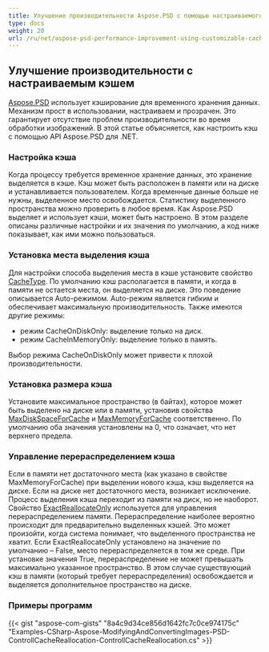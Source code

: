 ```yaml
---
title: Улучшение производительности Aspose.PSD с помощью настраиваемого кэша
type: docs
weight: 20
url: /ru/net/aspose-psd-performance-improvement-using-customizable-cache/
---
```


## **Улучшение производительности с настраиваемым кэшем**
[Aspose.PSD](https://products.aspose.com/psd/family) использует кэширование для временного хранения данных. Механизм прост в использовании, настраиваем и прозрачен. Это гарантирует отсутствие проблем производительности во время обработки изображений. В этой статье объясняется, как настроить кэш с помощью API Aspose.PSD для .NET.
### **Настройка кэша**
Когда процессу требуется временное хранение данных, это хранение выделяется в кэше. Кэш может быть расположен в памяти или на диске и устанавливается пользователем. Когда временные данные больше не нужны, выделенное место освобождается. Статистику выделенного пространства можно проверить в любое время. Как Aspose.PSD выделяет и использует кэши, может быть настроено. В этом разделе описаны различные настройки и их значения по умолчанию, а код ниже показывает, как ими можно пользоваться.
### **Установка места выделения кэша**
Для настройки способа выделения места в кэше установите свойство [CacheType](https://reference.aspose.com/psd/net/aspose.psd/cachetype). По умолчанию кэш располагается в памяти, и когда в памяти не остается места, он выделяется на диске. Это поведение описывается Auto-режимом. Auto-режим является гибким и обеспечивает максимальную производительность. Также имеются другие режимы:

- режим CacheOnDiskOnly: выделение только на диск.
- режим CacheInMemoryOnly: выделение только в память.

Выбор режима CacheOnDiskOnly может привести к плохой производительности.
### **Установка размера кэша**
Установите максимальное пространство (в байтах), которое может быть выделено на диске или в памяти, установив свойства [MaxDiskSpaceForCache](https://reference.aspose.com/psd/net/aspose.psd/cache/properties/maxdiskspaceforcache) и [MaxMemoryForCache](https://reference.aspose.com/psd/net/aspose.psd/cache/properties/maxmemoryforcache) соответственно. По умолчанию оба значения установлены на 0, что означает, что нет верхнего предела.
### **Управление перераспределением кэша**
Если в памяти нет достаточного места (как указано в свойстве MaxMemoryForCache) при выделении нового кэша, кэш выделяется на диске. Если на диске нет достаточного места, возникает исключение. Процесс выделения кэша переходит из памяти на диск, но не наоборот. Свойство [ExactReallocateOnly](https://reference.aspose.com/psd/net/aspose.psd/cache/properties/exactreallocateonly) используется для управления перераспределением памяти. Перераспределение наиболее вероятно происходит для предварительно выделенных кэшей. Это может произойти, когда система понимает, что выделенного пространства не хватит. Если ExactReallocateOnly установлено на значение по умолчанию – False, место перераспределяется в том же среде. При установке значения True, перераспределение не может превышать максимально указанное пространство. В этом случае существующий кэш в памяти (который требует перераспределения) освобождается и выделяется дополнительное пространство на диске.
### **Примеры программ**
{{< gist "aspose-com-gists" "8a4c9d34ce856d1642fc7c0ce974175c" "Examples-CSharp-Aspose-ModifyingAndConvertingImages-PSD-ControllCacheReallocation-ControllCacheReallocation.cs" >}}
